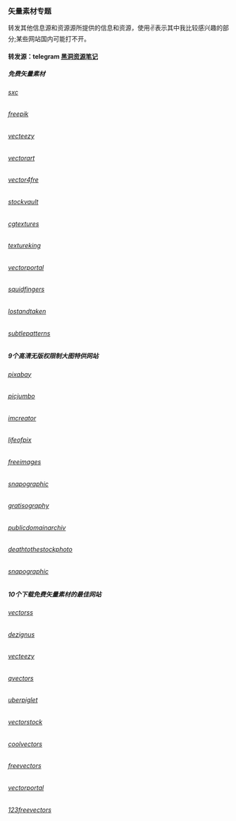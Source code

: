 ### 矢量素材专题
转发其他信息源和资源源所提供的信息和资源，使用✌表示其中我比较感兴趣的部分;某些网站国内可能打不开。

#### 转发源：telegram [黑洞资源笔记](https://t.me/tieliu)

##### 免费矢量素材
###### [sxc](http://sxc.hu/)
###### [freepik](http://www.freepik.com/)
###### [vecteezy](http://www.vecteezy.com/)
###### [vectorart](http://vectorart.org/)
###### [vector4fre](http://vector4free.com/)
###### [stockvault](http://www.stockvault.net/)
###### [cgtextures](http://www.cgtextures.com/)
###### [textureking](http://www.textureking.com/)
###### [vectorportal](http://www.vectorportal.com/)
###### [squidfingers](http://www.squidfingers.com/patterns/)
###### [lostandtaken](http://lostandtaken.com/)
###### [subtlepatterns](http://subtlepatterns.com/)

##### 9个高清无版权限制大图特供网站
###### [pixabay](http://pixabay.com/)
###### [picjumbo](http://picjumbo.com/page/5/)
###### [imcreator](http://www.imcreator.com/free)
###### [lifeofpix](http://www.lifeofpix.com/)
###### [freeimages](http://www.freeimages.com/home)
###### [snapographic](http://snapographic.com/)
###### [gratisography](http://www.gratisography.com/)
###### [publicdomainarchiv](http://publicdomainarchive.com/)
###### [deathtothestockphoto](http://deathtothestockphoto.com)
###### [snapographic](http://snapographic.com/)

##### 10个下载免费矢量素材的最佳网站

###### [vectorss](http://www.vectorss.com/)
###### [dezignus](http://dezignus.com/category/vector/)
###### [vecteezy](http://www.vecteezy.com/)
###### [qvectors](http://qvectors.net/)
###### [uberpiglet](http://www.uberpiglet.com/)
###### [vectorstock](http://www.vectorstock.com/)
###### [coolvectors](http://coolvectors.com/)
###### [freevectors](http://www.freevectors.com/)
###### [vectorportal](http://www.vectorportal.com/)
###### [123freevectors](http://www.123freevectors.com/)

  
  

  
  
   
   
  
  
  

 
  
  
  
  
  
  
  
  
 
